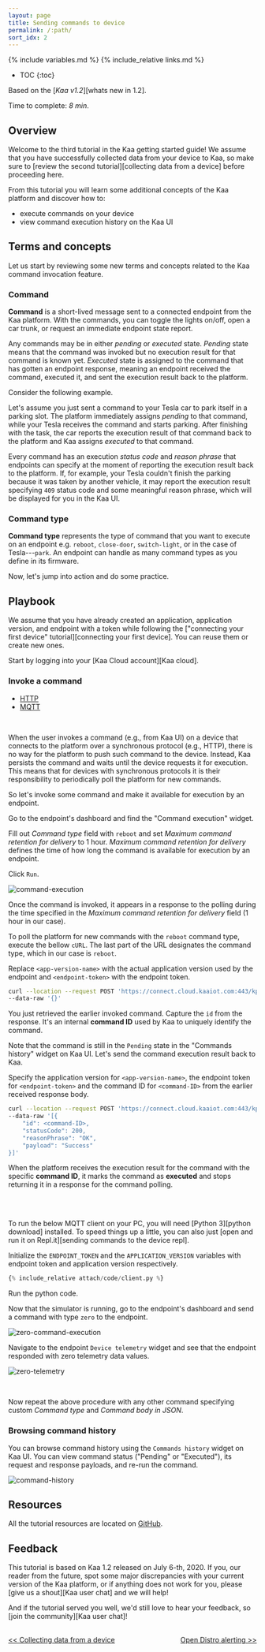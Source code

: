 ```yaml
---
layout: page
title: Sending commands to device
permalink: /:path/
sort_idx: 2
---
```


{% include variables.md %}
{% include_relative links.md %}

* TOC
{:toc}

Based on the [*Kaa v1.2*][whats new in 1.2].

Time to complete: *8 min*.


<!-- TODO: add video link

<div align="center">
  <iframe width="640" height="385" src="https://www.youtube.com/" frameborder="0"
          allow="accelerometer; autoplay; encrypted-media; gyroscope; picture-in-picture" allowfullscreen></iframe>
</div> --->


## Overview

Welcome to the third tutorial in the Kaa getting started guide!
We assume that you have successfully collected data from your device to Kaa, so make sure to [review the second tutorial][collecting data from a device] before proceeding here.

From this tutorial you will learn some additional concepts of the Kaa platform and discover how to:

* execute commands on your device
* view command execution history on the Kaa UI


## Terms and concepts

Let us start by reviewing some new terms and concepts related to the Kaa command invocation feature.


### Command

**Command** is a short-lived message sent to a connected endpoint from the Kaa platform.
With the commands, you can toggle the lights on/off, open a car trunk, or request an immediate endpoint state report.

Any commands may be in either *pending* or *executed* state.
*Pending* state means that the command was invoked but no execution result for that command is known yet.
*Executed* state is assigned to the command that has gotten an endpoint response, meaning an endpoint received the command, executed it, and sent the execution result back to the platform.

Consider the following example.

Let's assume you just sent a command to your Tesla car to park itself in a parking slot.
The platform immediately assigns *pending* to that command, while your Tesla receives the command and starts parking.
After finishing with the task, the car reports the execution result of that command back to the platform and Kaa assigns *executed* to that command.

Every command has an execution _status code_ and _reason phrase_ that endpoints can specify at the moment of reporting the execution result back to the platform.
If, for example, your Tesla couldn't finish the parking because it was taken by another vehicle, it may report the execution result specifying `409` status code and some meaningful reason phrase, which will be displayed for you in the Kaa UI. 


### Command type

**Command type** represents the type of command that you want to execute on an endpoint e.g. `reboot`, `close-door`, `switch-light`, or in the case of Tesla---`park`.
An endpoint can handle as many command types as you define in its firmware.

Now, let's jump into action and do some practice.


## Playbook

We assume that you have already created an application, application version, and endpoint with a token while following the ["connecting your first device" tutorial][connecting your first device].
You can reuse them or create new ones.

Start by logging into your [Kaa Cloud account][Kaa cloud].


### Invoke a command

<ul class="nav nav-tabs">
  <li class="active"><a data-toggle="tab" href="#http-client">HTTP</a></li>
  <li><a data-toggle="tab" href="#mqtt-client">MQTT</a></li>
</ul>

<div class="tab-content"><div id="http-client" class="tab-pane fade in active" markdown="1">

<br>

When the user invokes a command (e.g., from Kaa UI) on a device that connects to the platform over a synchronous protocol (e.g., HTTP), there is no way for the platform to push such command to the device.
Instead, Kaa persists the command and waits until the device requests it for execution.
This means that for devices with synchronous protocols it is their responsibility to periodically poll the platform for new commands.

So let's invoke some command and make it available for execution by an endpoint.  

Go to the endpoint's dashboard and find the "Command execution" widget.

Fill out _Command type_ field with `reboot` and set _Maximum command retention for delivery_ to 1 hour.
_Maximum command retention for delivery_ defines the time of how long the command is available for execution by an endpoint.

Click `Run`.

![command-execution](attach/img/command-execution.png)

Once the command is invoked, it appears in a response to the polling during the time specified in the _Maximum command retention for delivery_ field (1 hour in our case).

To poll the platform for new commands with the `reboot` command type, execute the bellow `cURL`.
The last part of the URL designates the command type, which in our case is `reboot`.

Replace `<app-version-name>` with the actual application version used by the endpoint and `<endpoint-token>` with the endpoint token.

```bash
curl --location --request POST 'https://connect.cloud.kaaiot.com:443/kp1/<app-version-name>/cex/<endpoint-token>/command/reboot' \
--data-raw '{}'
```

You just retrieved the earlier invoked command.
Capture the `id` from the response.
It's an internal **command ID** used by Kaa to uniquely identify the command.

Note that the command is still in the `Pending` state in the "Commands history" widget on Kaa UI.
Let's send the command execution result back to Kaa.

Specify the application version for `<app-version-name>`, the endpoint token for `<endpoint-token>` and the command ID for `<command-ID>` from the earlier received response body.

```bash
curl --location --request POST 'https://connect.cloud.kaaiot.com:443/kp1/<app-version-name>/cex/<endpoint-token>/result/reboot' \
--data-raw '[{
    "id": <command-ID>,
    "statusCode": 200,
    "reasonPhrase": "OK",
    "payload": "Success"
}]'
```

When the platform receives the execution result for the command with the specific **command ID**, it marks the command as **executed** and stops returning it in a response for the command polling.  

<br>

</div><div id="mqtt-client" class="tab-pane fade" markdown="1">

<br>

To run the below MQTT client on your PC, you will need [Python 3][python download] installed.
To speed things up a little, you can also just [open and run it on Repl.it][sending commands to the device repl].

Initialize the `ENDPOINT_TOKEN` and the `APPLICATION_VERSION` variables with endpoint token and application version respectively.

```python
{% include_relative attach/code/client.py %}
```

Run the python code.

Now that the simulator is running, go to the endpoint's dashboard and send a command with type `zero` to the endpoint.

![zero-command-execution](attach/img/zero-command-execution.png)

Navigate to the endpoint `Device telemetry` widget and see that the endpoint responded with zero telemetry data values.

![zero-telemetry](attach/img/zero-telemetry.png)

<br>

</div></div>

Now repeat the above procedure with any other command specifying custom _Command type_ and _Command body in JSON_.


### Browsing command history

You can browse command history using the `Commands history` widget on Kaa UI.
You can view command status ("Pending" or "Executed"), its request and response payloads, and re-run the command.

![command-history](attach/img/command-history.png)


## Resources

All the tutorial resources are located on [GitHub][code url].


## Feedback

This tutorial is based on Kaa 1.2 released on July 6-th, 2020.
If you, our reader from the future, spot some major discrepancies with your current version of the Kaa platform, or if anything does not work for you, please [give us a shout][Kaa user chat] and we will help!

And if the tutorial served you well, we'd still love to hear your feedback, so [join the community][Kaa user chat]!

<br/>
<div style="display: flex; justify-content: space-between;">
<div>
<a class="free_trial__button" href="{{collecting_data_from_a_device}}"><< Collecting data from a device</a>
</div>
<div>
<a class="free_trial__button" href="{{open_distro_alerting}}">Open Distro alerting >></a>
</div>
</div>

[code url]: https://github.com/kaaproject/kaa/tree/rel_1.2.0/doc/Tutorials/getting-started/sending-commands-to-your-device/attach/code
